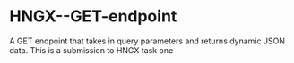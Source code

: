 # HNGX--GET-endpoint
A GET endpoint that takes in query parameters and returns dynamic JSON data. This is a submission to HNGX task one
